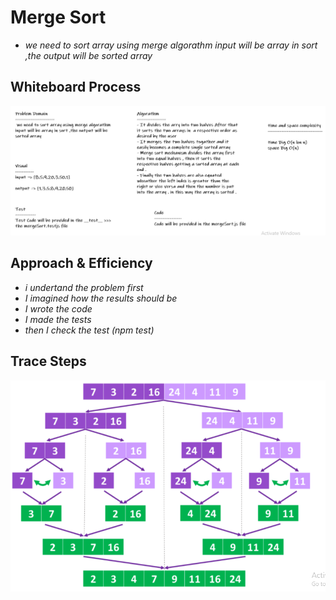 # Merge Sort

* *we need to sort array using merge algorathm input will be array in sort ,the output will be sorted array*

## Whiteboard Process

![mergeSort](../images/mergeSort.PNG)

## Approach & Efficiency

* *i undertand the problem first*
* *I imagined how the results should be*
* *I wrote the code*
* *I made the tests*
* *then I check the test (npm test)*

## Trace Steps

![mergeSort](../images/Code27-Steps.PNG)
